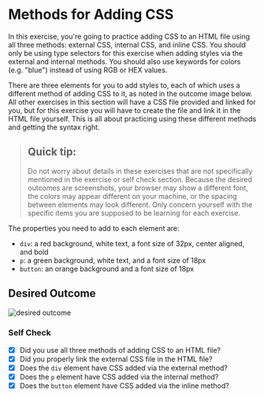 # Methods for Adding CSS

In this exercise, you're going to practice adding CSS to an HTML file using all three methods: external CSS, internal CSS, and inline CSS. You should only be using type selectors for this exercise when adding styles via the external and internal methods. You should also use keywords for colors (e.g. "blue") instead of using RGB or HEX values.

There are three elements for you to add styles to, each of which uses a different method of adding CSS to it, as noted in the outcome image below. All other exercises in this section will have a CSS file provided and linked for you, but for this exercise you will have to create the file and link it in the HTML file yourself. This is all about practicing using these different methods and getting the syntax right.

> ## Quick tip:
>
> Do not worry about details in these exercises that are not specifically mentioned in the exercise or self check section. Because the desired outcomes are screenshots, your browser may show a different font, the colors may appear different on your machine, or the spacing between elements may look different. Only concern yourself with the specific items you are supposed to be learning for each exercise.

The properties you need to add to each element are:

- `div`: a red background, white text, a font size of 32px, center aligned, and bold
- `p`: a green background, white text, and a font size of 18px
- `button`: an orange background and a font size of 18px

## Desired Outcome

![desired outcome](./desired-outcome.png)

### Self Check

- [x] Did you use all three methods of adding CSS to an HTML file?
- [x] Did you properly link the external CSS file in the HTML file?
- [x] Does the `div` element have CSS added via the external method?
- [x] Does the `p` element have CSS added via the internal method?
- [x] Does the `button` element have CSS added via the inline method?
